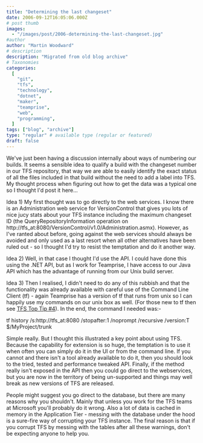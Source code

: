 ```yaml
---
title: "Determining the last changeset"
date: 2006-09-12T16:05:06.000Z
# post thumb
images:
  - "/images/post/2006-determining-the-last-changeset.jpg"
#author
author: "Martin Woodward"
# description
description: "Migrated from old blog archive"
# Taxonomies
categories:
  [
    "git",
    "tfs",
    "technology",
    "dotnet",
    "maker",
    "teamprise",
    "web",
    "programming",
  ]
tags: ["blog", "archive"]
type: "regular" # available type (regular or featured)
draft: false
---
```


We've just been having a discussion internally about ways of numbering our builds. It seems a sensible idea to qualify a build with the changeset number in our TFS repository, that way we are able to easily identify the exact status of all the files included in that build without the need to add a label into TFS. My thought process when figuring out how to get the data was a typical one so I thought I'd post it here...

Idea 1) My first thought was to go directly to the web services. I know there is an Administration web service for VersionControl that gives you lots of nice jucy stats about your TFS instance including the maximum changeset ID (the QueryRepositoryInformation operation on http://tfs_at:8080/VersionControl/v1.0/Administration.asmx). However, as I've ranted about before, going against the web services should always be avoided and only used as a last resort when all other alternatives have been ruled out - so I thought I'd try to resist the temptation and do it another way.

Idea 2) Well, in that case I thought I'd use the API. I could have done this using the .NET API, but as I work for Teamprise, I have access to our Java API which has the advantage of running from our Unix build server.

Idea 3) Then I realised, I didn't need to do any of this rubbish and that the functionality was already available with careful use of the Command Line Client (tf) - again Teamprise has a version of tf that runs from unix so I can happily use my commands on our unix box as well. (For those new to tf then see [TFS Top Tip #4](http://www.woodwardweb.com/vsts/000234.html)). In the end, the command I needed was:-

tf history /s:http://tfs_at:8080 /stopafter:1 /noprompt /recursive /version:T $/MyProject/trunk

Simple really. But I thought this illustrated a key point about using TFS. Because the capability for extension is so huge, the temptation is to use it when often you can simply do it in the UI or from the command line. If you cannot and there isn't a tool already available to do it, then you should look to the tried, tested and performance tweaked API. Finally, if the method really isn't exposed in the API then you could go direct to the webservices, but you are now in the territory of being un-supported and things may well break as new versions of TFS are released.

People might suggest you go direct to the database, but there are many reasons why you shouldn't. Mainly that unless you work for the TFS teams at Microsoft you'll probably do it wrong. Also a lot of data is cached in memory in the Application Tier - messing with the database under the hood is a sure-fire way of corrupting your TFS instance. The final reason is that if you corrupt TFS by messing with the tables after all these warnings, don't be expecting anyone to help you.
